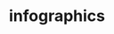 ---
title: "infographics"
id: tag.id
permalink: "/tags/infographics"
videos: [592,621,921,1250,1271,2149,2161]
---